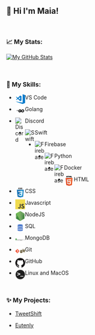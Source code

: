 ## 👋 Hi I'm Maia!
<!-- <br>

### 📝 Latest Posts: -->
<!-- BLOG-POST-LIST:START -->
<!-- BLOG-POST-LIST:END -->

<br>

### 📈 My Stats:

[![My GitHub Stats](https://github-readme-stats.vercel.app/api?username=maiacodes&hide=stars&count_private=true&show_icons=true)](https://github-readme-stats.vercel.app/api?username=maiacodes&hide=stars&count_private=true&show_icons=true)

<br>

### 📖 My Skills:

* <img align="left" alt="Visual Studio Code" width="26px" src="https://raw.githubusercontent.com/github/explore/80688e429a7d4ef2fca1e82350fe8e3517d3494d/topics/visual-studio-code/visual-studio-code.png" /> VS Code

* <img align="left" alt="Go" width="26px" src="https://raw.githubusercontent.com/github/explore/80688e429a7d4ef2fca1e82350fe8e3517d3494d/topics/go/go.png" /> Golang

* <img align="left" alt="Discord" width="26px" src="https://e7.pngegg.com/pngimages/982/507/png-clipart-discord-logo-discord-teamspeak-computer-icons-logo-game-buttorn-miscellaneous-video-game.png" /> Discord

* <img align="left" alt="Swift" width="26px" src="https://e7.pngegg.com/pngimages/262/885/png-clipart-swift-programming-language-apple-natural-ecological-food-logo-templates-angle-orange-thumbnail.png" /> Swift

* <img align="left" alt="Firebase" width="26px" src="https://e7.pngegg.com/pngimages/876/977/png-clipart-yellow-folder-firebase-cloud-messaging-computer-icons-google-cloud-messaging-angularjs-github-angle-triangle-thumbnail.png" /> Firebase

* <img align="left" alt="Firebase" width="26px" src="https://e7.pngegg.com/pngimages/266/560/png-clipart-python-computer-icons-programmer-javascript-programming-language-python-logo-angle-text-thumbnail.png" /> Python

* <img align="left" alt="Firebase" width="26px" src="https://e7.pngegg.com/pngimages/442/914/png-clipart-docker-logo-icons-logos-emojis-tech-companies-thumbnail.png" /> Docker

* <img align="left" alt="HTML5" width="26px" src="https://raw.githubusercontent.com/github/explore/80688e429a7d4ef2fca1e82350fe8e3517d3494d/topics/html/html.png" /> HTML

* <img align="left" alt="CSS3" width="26px" src="https://raw.githubusercontent.com/github/explore/80688e429a7d4ef2fca1e82350fe8e3517d3494d/topics/css/css.png" /> CSS

* <img align="left" alt="JavaScript" width="26px" src="https://raw.githubusercontent.com/github/explore/80688e429a7d4ef2fca1e82350fe8e3517d3494d/topics/javascript/javascript.png" /> Javascript

* <img align="left" alt="Node.js" width="26px" src="https://raw.githubusercontent.com/github/explore/80688e429a7d4ef2fca1e82350fe8e3517d3494d/topics/nodejs/nodejs.png" /> NodeJS

* <img align="left" alt="SQL" width="26px" src="https://raw.githubusercontent.com/github/explore/80688e429a7d4ef2fca1e82350fe8e3517d3494d/topics/sql/sql.png" /> SQL

* <img align="left" alt="MongoDB" width="26px" src="https://raw.githubusercontent.com/github/explore/80688e429a7d4ef2fca1e82350fe8e3517d3494d/topics/mongodb/mongodb.png" /> MongoDB

* <img align="left" alt="Git" width="26px" src="https://raw.githubusercontent.com/github/explore/80688e429a7d4ef2fca1e82350fe8e3517d3494d/topics/git/git.png" /> Git

* <img align="left" alt="GitHub" width="26px" src="https://raw.githubusercontent.com/github/explore/78df643247d429f6cc873026c0622819ad797942/topics/github/github.png" /> GitHub

* <img align="left" alt="" width="26px" src="https://raw.githubusercontent.com/github/explore/80688e429a7d4ef2fca1e82350fe8e3517d3494d/topics/terminal/terminal.png" /> Linux and MacOS

<br />

### ✨ My Projects:

* <img align="left" alt="" width="26px" src="https://res.cloudinary.com/dat3rkiml/image/upload/v1594812227/logo.png" /> [TweetShift](https://tweetshift.com)

* <img align="left" alt="" width="26px" src="https://avatars3.githubusercontent.com/u/69061415?s=200&v=4" /> [Eutenly](https://github.com/eutenly)
